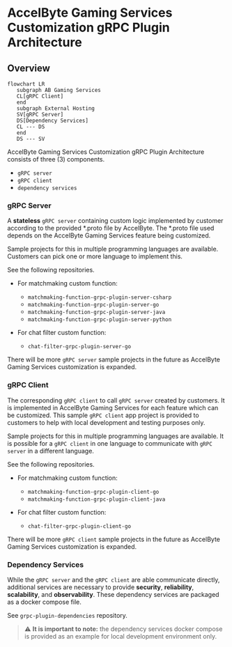 # AccelByte Gaming Services Customization gRPC Plugin Architecture

## Overview

```mermaid
flowchart LR
   subgraph AB Gaming Services
   CL[gRPC Client]
   end
   subgraph External Hosting
   SV[gRPC Server]
   DS[Dependency Services]
   CL --- DS
   end
   DS --- SV
```

AccelByte Gaming Services Customization gRPC Plugin Architecture consists of three (3) components.

- `gRPC server`
- `gRPC client`
- `dependency services`

### gRPC Server

A **stateless** `gRPC server` containing custom logic implemented by customer according to the provided *.proto file by AccelByte. The *.proto file used depends on the AccelByte Gaming Services feature being customized. 

Sample projects for this in multiple programming languages are available. Customers can pick one or more language to implement this.

See the following repositories.

- For matchmaking custom function:

   - `matchmaking-function-grpc-plugin-server-csharp`
   - `matchmaking-function-grpc-plugin-server-go`
   - `matchmaking-function-grpc-plugin-server-java`
   - `matchmaking-function-grpc-plugin-server-python`

- For chat filter custom function:

   - `chat-filter-grpc-plugin-server-go`

There will be more `gRPC server` sample projects in the future as AccelByte Gaming Services customization is expanded.

### gRPC Client

The corresponding `gRPC client` to call `gRPC server` created by customers. It is implemented in AccelByte Gaming Services for each feature which can be customized. This sample `gRPC client` app project is provided to customers to help with local development and testing purposes only. 

Sample projects for this in multiple programming languages are available. It is possible for a `gRPC client` in one language to communicate with `gRPC server` in a different language.

See the following repositories.

- For matchmaking custom function:

   - `matchmaking-function-grpc-plugin-client-go`
   - `matchmaking-function-grpc-plugin-client-java`

- For chat filter custom function:

   - `chat-filter-grpc-plugin-client-go`

There will be more `gRPC client` sample projects in the future as AccelByte Gaming Services customization is expanded.

### Dependency Services

While the `gRPC server` and the `gRPC client` are able communicate directly, additional services are necessary to provide **security**, **reliability**, **scalability**, and **observability**. These dependency services are packaged as a docker compose file.

See `grpc-plugin-dependencies` repository.

> :warning: **It is important to note:** the dependency services docker compose is provided as an example for local development environment only.

